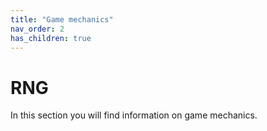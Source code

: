 ```yaml
---
title: "Game mechanics"
nav_order: 2
has_children: true
---
```

# RNG
In this section you will find information on game mechanics.
